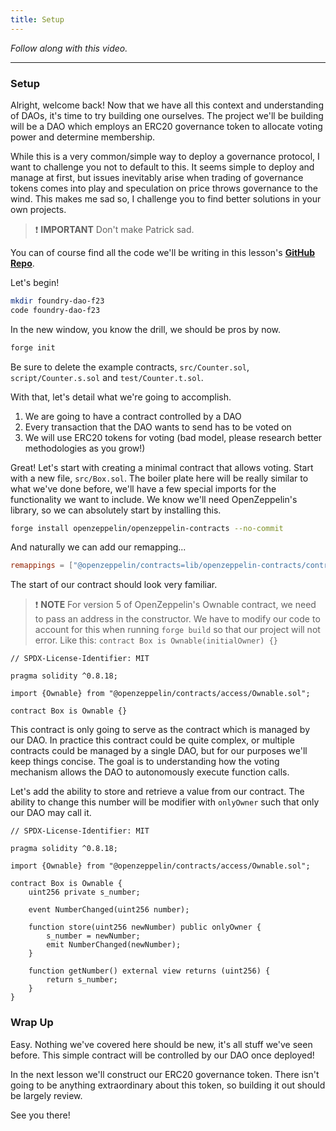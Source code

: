 ```yaml
---
title: Setup
---
```


_Follow along with this video._

---

### Setup

Alright, welcome back! Now that we have all this context and understanding of DAOs, it's time to try building one ourselves. The project we'll be building will be a DAO which employs an ERC20 governance token to allocate voting power and determine membership.

While this is a very common/simple way to deploy a governance protocol, I want to challenge you not to default to this. It seems simple to deploy and manage at first, but issues inevitably arise when trading of governance tokens comes into play and speculation on price throws governance to the wind. This makes me sad so, I challenge you to find better solutions in your own projects.

> ❗ **IMPORTANT**
> Don't make Patrick sad.

You can of course find all the code we'll be writing in this lesson's [**GitHub Repo**](https://github.com/Cyfrin/foundry-dao-f23).

Let's begin!

```bash
mkdir foundry-dao-f23
code foundry-dao-f23
```

In the new window, you know the drill, we should be pros by now.

```bash
forge init
```

Be sure to delete the example contracts, `src/Counter.sol`, `script/Counter.s.sol` and `test/Counter.t.sol`.

With that, let's detail what we're going to accomplish.

1. We are going to have a contract controlled by a DAO
2. Every transaction that the DAO wants to send has to be voted on
3. We will use ERC20 tokens for voting (bad model, please research better methodologies as you grow!)

Great! Let's start with creating a minimal contract that allows voting. Start with a new file, `src/Box.sol`. The boiler plate here will be really similar to what we've done before, we'll have a few special imports for the functionality we want to include. We know we'll need OpenZeppelin's library, so we can absolutely start by installing this.

```bash
forge install openzeppelin/openzeppelin-contracts --no-commit
```

And naturally we can add our remapping...

```toml
remappings = ["@openzeppelin/contracts=lib/openzeppelin-contracts/contracts"]
```

The start of our contract should look very familiar.

> ❗ **NOTE**
> For version 5 of OpenZeppelin's Ownable contract, we need to pass an address
> in the constructor. We have to modify our code to account for this when
> running `forge build` so that our project will not error. Like this:
> `contract Box is Ownable(initialOwner) {}`

```solidity
// SPDX-License-Identifier: MIT

pragma solidity ^0.8.18;

import {Ownable} from "@openzeppelin/contracts/access/Ownable.sol";

contract Box is Ownable {}
```

This contract is only going to serve as the contract which is managed by our DAO. In practice this contract could be quite complex, or multiple contracts could be managed by a single DAO, but for our purposes we'll keep things concise. The goal is to understanding how the voting mechanism allows the DAO to autonomously execute function calls.

Let's add the ability to store and retrieve a value from our contract. The ability to change this number will be modifier with `onlyOwner` such that only our DAO may call it.

```solidity
// SPDX-License-Identifier: MIT

pragma solidity ^0.8.18;

import {Ownable} from "@openzeppelin/contracts/access/Ownable.sol";

contract Box is Ownable {
    uint256 private s_number;

    event NumberChanged(uint256 number);

    function store(uint256 newNumber) public onlyOwner {
        s_number = newNumber;
        emit NumberChanged(newNumber);
    }

    function getNumber() external view returns (uint256) {
        return s_number;
    }
}
```

### Wrap Up

Easy. Nothing we've covered here should be new, it's all stuff we've seen before. This simple contract will be controlled by our DAO once deployed!

In the next lesson we'll construct our ERC20 governance token. There isn't going to be anything extraordinary about this token, so building it out should be largely review.

See you there!
